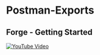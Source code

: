 # Postman-Exports

## Forge - Getting Started
[![YouTube Video](https://img.youtube.com/vi/JeRdxCrkhiQ/0.jpg)](https://www.youtube.com/watch?v=JeRdxCrkhiQ)
